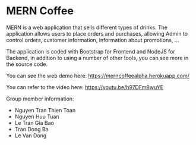 # MERN Coffee

MERN is a web application that sells different types of drinks. The application allows users to place orders and purchases, allowing Admin to control orders, customer information, information about promotions, ...

The application is coded with Bootstrap for Frontend and NodeJS for Backend, in addition to using a number of other tools, you can see more in the source code.

You can see the web demo here: https://merncoffeealpha.herokuapp.com/

You can refer to the video here: https://youtu.be/h97DFm8wuYE

Group member information:
- Nguyen Tran Thien Toan
- Nguyen Huu Tuan
- Le Tran Gia Bao
- Tran Dong Ba
- Le Van Dong
